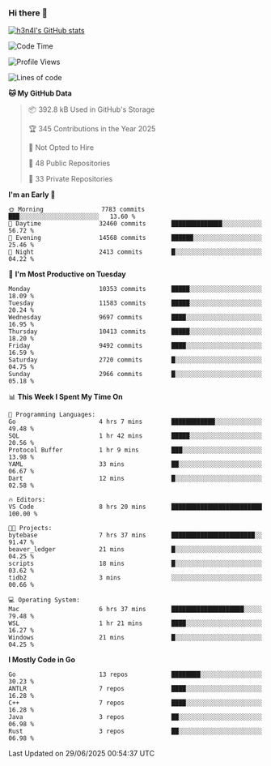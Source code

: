 ### Hi there 👋

[![h3n4l's GitHub stats](https://github-readme-stats.vercel.app/api?username=h3n4l&count_private=true&show_icons=true&theme=radical)](https://github.com/h3n4l/github-readme-stats)

<!--START_SECTION:waka-->
![Code Time](http://img.shields.io/badge/Code%20Time-2%2C216%20hrs%2048%20mins-blue)

![Profile Views](http://img.shields.io/badge/Profile%20Views-3-blue)

![Lines of code](https://img.shields.io/badge/From%20Hello%20World%20I%27ve%20Written-19.1%20million%20lines%20of%20code-blue)

**🐱 My GitHub Data** 

> 📦 392.8 kB Used in GitHub's Storage 
 > 
> 🏆 345 Contributions in the Year 2025
 > 
> 🚫 Not Opted to Hire
 > 
> 📜 48 Public Repositories 
 > 
> 🔑 33 Private Repositories 
 > 
**I'm an Early 🐤** 

```text
🌞 Morning                7783 commits        ███░░░░░░░░░░░░░░░░░░░░░░   13.60 % 
🌆 Daytime                32460 commits       ██████████████░░░░░░░░░░░   56.72 % 
🌃 Evening                14568 commits       ██████░░░░░░░░░░░░░░░░░░░   25.46 % 
🌙 Night                  2413 commits        █░░░░░░░░░░░░░░░░░░░░░░░░   04.22 % 
```
📅 **I'm Most Productive on Tuesday** 

```text
Monday                   10353 commits       █████░░░░░░░░░░░░░░░░░░░░   18.09 % 
Tuesday                  11583 commits       █████░░░░░░░░░░░░░░░░░░░░   20.24 % 
Wednesday                9697 commits        ████░░░░░░░░░░░░░░░░░░░░░   16.95 % 
Thursday                 10413 commits       █████░░░░░░░░░░░░░░░░░░░░   18.20 % 
Friday                   9492 commits        ████░░░░░░░░░░░░░░░░░░░░░   16.59 % 
Saturday                 2720 commits        █░░░░░░░░░░░░░░░░░░░░░░░░   04.75 % 
Sunday                   2966 commits        █░░░░░░░░░░░░░░░░░░░░░░░░   05.18 % 
```


📊 **This Week I Spent My Time On** 

```text
💬 Programming Languages: 
Go                       4 hrs 7 mins        ████████████░░░░░░░░░░░░░   49.48 % 
SQL                      1 hr 42 mins        █████░░░░░░░░░░░░░░░░░░░░   20.56 % 
Protocol Buffer          1 hr 9 mins         ███░░░░░░░░░░░░░░░░░░░░░░   13.98 % 
YAML                     33 mins             ██░░░░░░░░░░░░░░░░░░░░░░░   06.67 % 
Dart                     12 mins             █░░░░░░░░░░░░░░░░░░░░░░░░   02.58 % 

🔥 Editors: 
VS Code                  8 hrs 20 mins       █████████████████████████   100.00 % 

🐱‍💻 Projects: 
bytebase                 7 hrs 37 mins       ███████████████████████░░   91.47 % 
beaver_ledger            21 mins             █░░░░░░░░░░░░░░░░░░░░░░░░   04.25 % 
scripts                  18 mins             █░░░░░░░░░░░░░░░░░░░░░░░░   03.62 % 
tidb2                    3 mins              ░░░░░░░░░░░░░░░░░░░░░░░░░   00.66 % 

💻 Operating System: 
Mac                      6 hrs 37 mins       ████████████████████░░░░░   79.48 % 
WSL                      1 hr 21 mins        ████░░░░░░░░░░░░░░░░░░░░░   16.27 % 
Windows                  21 mins             █░░░░░░░░░░░░░░░░░░░░░░░░   04.25 % 
```

**I Mostly Code in Go** 

```text
Go                       13 repos            ████████░░░░░░░░░░░░░░░░░   30.23 % 
ANTLR                    7 repos             ████░░░░░░░░░░░░░░░░░░░░░   16.28 % 
C++                      7 repos             ████░░░░░░░░░░░░░░░░░░░░░   16.28 % 
Java                     3 repos             ██░░░░░░░░░░░░░░░░░░░░░░░   06.98 % 
Rust                     3 repos             ██░░░░░░░░░░░░░░░░░░░░░░░   06.98 % 
```




 Last Updated on 29/06/2025 00:54:37 UTC
<!--END_SECTION:waka-->

